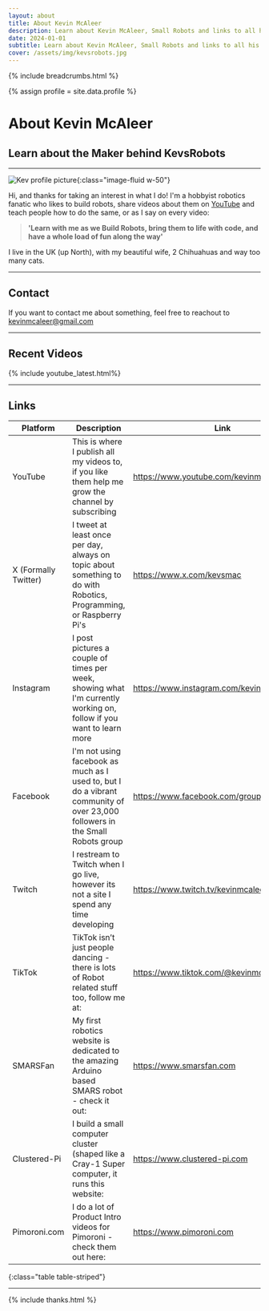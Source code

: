 ```yaml
---
layout: about
title: About Kevin McAleer
description: Learn about Kevin McAleer, Small Robots and links to all his social media
date: 2024-01-01
subtitle: Learn about Kevin McAleer, Small Robots and links to all his social media
cover: /assets/img/kevsrobots.jpg
---
```


{% include breadcrumbs.html %}

{% assign profile = site.data.profile %}

# About Kevin McAleer

## Learn about the Maker behind KevsRobots

---

![Kev profile picture]({{profile.image}}){:class="image-fluid w-50"}

Hi, and thanks for taking an interest in what I do!
I'm a hobbyist robotics fanatic who likes to build robots, share videos about them on [YouTube](https://www.youtube.com/@kevinmcaleer28) and teach people how to do the same, or as I say on every video:

> **'Learn with me as we Build Robots, bring them to life with code, and have a whole load of fun along the way'**

I live in the UK (up North), with my beautiful wife, 2 Chihuahuas and way too many cats.

---

## Contact

If you want to contact me about something, feel free to reachout to <kevinmcaleer@gmail.com>

---

## Recent Videos

{% include youtube_latest.html%}

---

## Links

Platform | Description                                                                                        | Link
---------|----------------------------------------------------------------------------------------------------|-----------------------------------------
YouTube  | This is where I publish all my videos to, if you like them help me grow the channel by subscribing | <https://www.youtube.com/kevinmcaleer28>
X (Formally Twitter) | I tweet at least once per day, always on topic about something to do with Robotics, Programming, or Raspberry Pi's| <https://www.x.com/kevsmac>
Instagram| I post pictures a couple of times per week, showing what I'm currently working on, follow if you want to learn more| <https://www.instagram.com/kevinmcaleer>
Facebook| I'm not using facebook as much as I used to, but I do a vibrant community of over 23,000 followers in the Small Robots group| <https://www.facebook.com/groups/smallrobots>
Twitch| I restream to Twitch when I go live, however its not a site I spend any time developing | <https://www.twitch.tv/kevinmcaleer>
TikTok| TikTok isn’t just people dancing - there is lots of Robot related stuff too, follow me at: | <https://www.tiktok.com/@kevinmcaleer6>
SMARSFan|My first robotics website is dedicated to the amazing Arduino based SMARS robot - check it out: | <https://www.smarsfan.com>
Clustered-Pi|I build a small computer cluster (shaped like a Cray-1 Super computer, it runs this website:| <https://www.clustered-pi.com>
Pimoroni.com | I do a lot of Product Intro videos for Pimoroni - check them out here: | <https://www.pimoroni.com>
{:class="table table-striped"}

---

{% include thanks.html %}